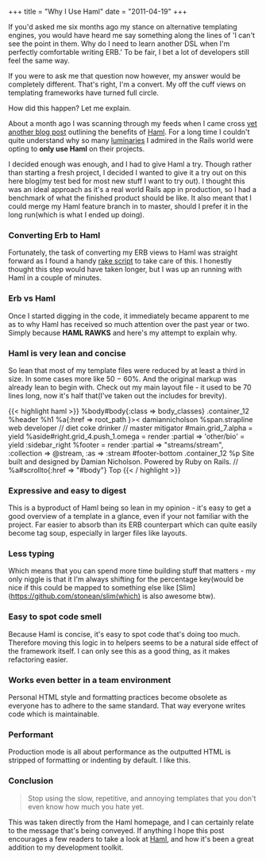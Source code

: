 +++
title = "Why I Use Haml"
date = "2011-04-19"
+++

If you'd asked me six months ago my stance on alternative templating engines, you would have heard me say something along the lines of 'I can't see the point in them. Why do I need to learn another DSL when I'm perfectly comfortable writing ERB.' To be fair, I bet a lot of developers still feel the same way.

If you were to ask me that question now however, my answer would be completely different. That's right, I'm a convert. My off the cuff views on templating frameworks have turned full circle.

How did this happen? Let me explain.

About a month ago I was scanning through my feeds when I came cross [yet another blog post](http://ramden.com/blog/2011/03/31/haml-and-sass-where-have-you-been-before/) outlining the benefits of [Haml](http://haml-lang.com/). For a long time I couldn't quite understand why so many [luminaries](http://blog.obiefernandez.com/content/2008/01/are-you-using-h.html) I admired in the Rails world were opting to **only use Haml** on their projects.

I decided enough was enough, and I had to give Haml a try. Though rather than starting a fresh project, I decided I wanted to give it a try out on this here blog(my test bed for most new stuff I want to try out). I thought this was an ideal approach as it's a real world Rails app in production, so I had a benchmark of what the finished product should be like. It also meant that I could merge my Haml feature branch in to master, should I prefer it in the long run(which is what I ended up doing).

### Converting Erb to Haml

Fortunately, the task of converting my ERB views to Haml was straight forward as I found a handy [rake script](http://screencasts.org/episodes/using-haml-with-rails-3) to take care of this. I honestly thought this step would have taken longer, but I was up an running with Haml in a couple of minutes.

### Erb vs Haml

Once I started digging in the code, it immediately became apparent to me as to why Haml has received so much attention over the past year or two. Simply because **HAML RAWKS** and here's my attempt to explain why.

### Haml is very lean and concise

So lean that most of my template files were reduced by at least a third in size. In some cases more like 50 − 60%. And the original markup was already lean to begin with. Check out my main layout file - it used to be 70 lines long, now it's half that(I've taken out the includes for brevity).

{{< highlight haml >}}
%body#body{:class => body_classes}
  .container_12
    %header
      %h1
        %a{:href => root_path }><
          damiannicholson
          %span.strapline web developer // diet coke drinker // master mitigator
    #main.grid_7.alpha
      = yield
    %aside#right.grid_4.push_1.omega
      = render :partial => 'other/bio'
      = yield :sidebar_right
  %footer
    = render :partial => "streams/stream", :collection => @stream, :as => :stream
    #footer-bottom
      .container_12
        %p
          Site built and designed by Damian Nicholson. Powered by Ruby on Rails. //
          %a#scrollto{:href => "#body"} Top
{{< / highlight >}}

### Expressive and easy to digest

This is a byproduct of Haml being so lean in my opinion - it's easy to get a good overview of a template in a glance, even if your not familiar with the project. Far easier to absorb than its ERB counterpart which can quite easily become tag soup, especially in larger files like layouts.

### Less typing

Which means that you can spend more time building stuff that matters - my only niggle is that it I'm always shifting for the percentage key(would be nice if this could be mapped to something else like [Slim](https://github.com/stonean/slim(which) is also awesome btw).

### Easy to spot code smell

Because Haml is concise, it's easy to spot code that's doing too much. Therefore moving this logic in to helpers seems to be a natural side effect of the framework itself. I can only see this as a good thing, as it makes refactoring easier.

### Works even better in a team environment

Personal HTML style and formatting practices become obsolete as everyone has to adhere to the same standard. That way everyone writes code which is maintainable.

### Performant

Production mode is all about performance as the outputted HTML is stripped of formatting or indenting by default. I like this.

### Conclusion

> Stop using the slow, repetitive, and annoying templates that you don't even know how much you hate yet.

This was taken directly from the Haml homepage, and I can certainly relate to the message that's being conveyed. If anything I hope this post encourages a few readers to take a look at [Haml](http://haml-lang.com/), and how it's been a great addition to my development toolkit.

